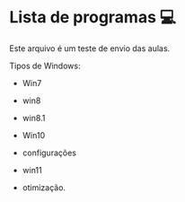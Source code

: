 # Lista de programas :computer:

Este arquivo é um teste de envio das aulas.

Tipos de Windows:

- Win7
- win8
- win8.1
- Win10
- configurações
- win11

- otimização.
